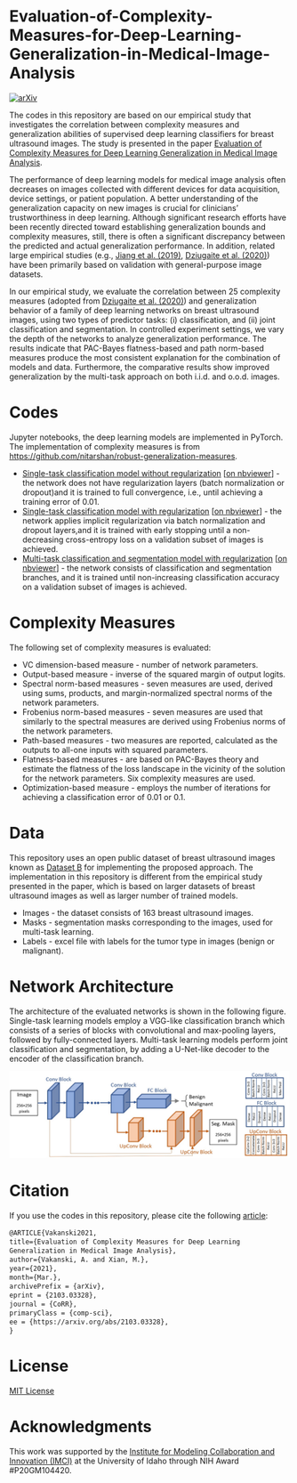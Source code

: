 # Evaluation-of-Complexity-Measures-for-Deep-Learning-Generalization-in-Medical-Image-Analysis

[![arXiv](https://img.shields.io/badge/arXiv-2103.03328-b31b1b)](https://arxiv.org/abs/2103.03328)

The codes in this repository are based on our empirical study that investigates the correlation between complexity measures and generalization abilities of supervised deep learning classifiers for breast ultrasound images. The study is presented in the paper <a href="https://arxiv.org/abs/2103.03328">Evaluation of Complexity Measures for Deep Learning Generalization in Medical Image Analysis</a>.

The performance of deep learning models for medical image analysis often decreases on images collected with different devices for data acquisition, device settings, or patient population. A better understanding of the generalization capacity on new images is crucial for clinicians’ trustworthiness in deep learning. Although significant research efforts have been recently directed toward establishing generalization bounds and complexity measures, still, there is often a significant discrepancy between the predicted and actual generalization performance. In addition, related large empirical studies (e.g., <a href="https://arxiv.org/abs/1912.02178">Jiang et al. (2019)</a>, <a href="https://arxiv.org/abs/2010.11924">Dziugaite et al. (2020)</a>) have been primarily based on validation with general-purpose image datasets. 

In our empirical study, we evaluate the correlation between 25 complexity measures (adopted from <a href="https://arxiv.org/abs/2010.11924">Dziugaite et al. (2020)</a>) and generalization behavior of a family of deep learning networks on breast ultrasound images, using two types of predictor tasks: (i) classification, and (ii) joint classification and segmentation. In controlled experiment settings, we vary the depth of the networks to analyze generalization performance. The results indicate that PAC-Bayes flatness-based and path norm-based measures produce the most consistent explanation for the combination of models and data. Furthermore, the comparative results show improved generalization by the multi-task approach on both i.i.d. and o.o.d. images. 

# Codes
Jupyter notebooks, the deep learning models are implemented in PyTorch. The implementation of complexity measures is from <a href="https://github.com/nitarshan/robust-generalization-measures">https://github.com/nitarshan/robust-generalization-measures</a>.
* <a href="Experiment_1.ipynb">Single-task classification model without regularization</a> [<a href="https://nbviewer.jupyter.org/github/avakanski/Evaluation-of-Complexity-Measures-for-Deep-Learning-Generalization-in-Medical-Image-Analysis/blob/main/Experiment_1.ipynb">on nbviewer</a>] - the network does not have regularization layers (batch normalization or dropout)and it is trained to full convergence, i.e., until achieving a training error of 0.01.
* <a href="Experiment_2.ipynb">Single-task classification model with regularization</a> [<a href="https://nbviewer.jupyter.org/github/avakanski/Evaluation-of-Complexity-Measures-for-Deep-Learning-Generalization-in-Medical-Image-Analysis/blob/main/Experiment_2.ipynb">on nbviewer</a>] - the network applies implicit regularization via batch normalization and dropout layers,and it is trained with early stopping until a non-decreasing cross-entropy loss on a validation subset of images is achieved.
* <a href="Experiment_3.ipynb">Multi-task classification and segmentation model with regularization</a> [<a href="https://nbviewer.jupyter.org/github/avakanski/Evaluation-of-Complexity-Measures-for-Deep-Learning-Generalization-in-Medical-Image-Analysis/blob/main/Experiment_3.ipynb">on nbviewer</a>] - the network consists of classification and segmentation branches, and it is trained until non-increasing classification accuracy on a validation subset of images is achieved.

# Complexity Measures
The following set of complexity measures is evaluated:
* VC dimension-based measure - number of network parameters. 
* Output-based measure - inverse of the squared margin of output logits.
* Spectral norm-based measures - seven measures are used, derived using sums, products, and margin-normalized spectral norms of the network parameters. 
* Frobenius norm-based measures - seven measures are used that similarly to the spectral measures are derived using Frobenius norms of the network parameters.
* Path-based measures - two measures are reported, calculated
as the outputs to all-one inputs with squared parameters.
* Flatness-based measures - are based on PAC-Bayes theory and estimate the flatness of the loss landscape in the vicinity of the solution for the network parameters. Six complexity measures are used.
* Optimization-based measure - employs the number of iterations for achieving a classification error of 0.01 or 0.1.

# Data
This repository uses an open public dataset of breast ultrasound images known as <a href="https://ieeexplore.ieee.org/document/8003418">Dataset B</a> for implementing the proposed approach. The implementation in this repository is different from the empirical study presented in the paper, which is based on larger datasets of breast ultrasound images as well as larger number of trained models. 
* Images - the dataset consists of 163 breast ultrasound images.
* Masks - segmentation masks corresponding to the images, used for multi-task learning.
* Labels - excel file with labels for the tumor type in images (benign or malignant).

# Network Architecture
The architecture of the evaluated networks is shown in the following figure. Single-task learning models employ a VGG-like classification branch which consists of a series of blocks with convolutional and max-pooling layers, followed by fully-connected layers. Multi-task learning models perform joint classification and segmentation, by adding a U-Net-like decoder to the encoder of the classification branch.

![Network Architecture](figures/network.jpg)

# Citation
If you use the codes in this repository, please cite the following <a href="https://arxiv.org/abs/2103.03328">article</a>:   

    @ARTICLE{Vakanski2021,
    title={Evaluation of Complexity Measures for Deep Learning Generalization in Medical Image Analysis},
    author={Vakanski, A. and Xian, M.},
    year={2021},
    month={Mar.},
    archivePrefix = {arXiv},
    eprint = {2103.03328},
    journal = {CoRR},
    primaryClass = {comp-sci},
    ee = {https://arxiv.org/abs/2103.03328},
    }


# License
<a href="License - MIT.txt">MIT License</a>

# Acknowledgments
This work was supported by the <a href="https://imci.uidaho.edu/get-involved/about-cmci/">Institute for Modeling Collaboration and Innovation (IMCI)</a> at the University of Idaho through NIH Award #P20GM104420.
